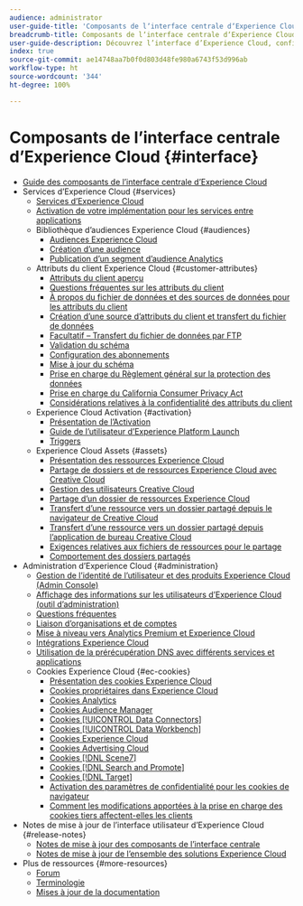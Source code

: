 ```yaml
---
audience: administrator
user-guide-title: 'Composants de lʼinterface centrale dʼExperience Cloud '
breadcrumb-title: Composants de lʼinterface centrale dʼExperience Cloud
user-guide-description: Découvrez l’interface d’Experience Cloud, configurez les préférences, recherchez de l’aide et des objets commerciaux. Obtenez de l’aide sur la gestion des utilisateurs et des produits, les attributs du client, la bibliothèque d’audiences, les cookies et Experience Cloud Assets.
index: true
source-git-commit: ae14748aa7b0f0d803d48fe980a6743f53d996ab
workflow-type: ht
source-wordcount: '344'
ht-degree: 100%

---
```



# Composants de lʼinterface centrale dʼExperience Cloud {#interface}

+ [Guide des composants de lʼinterface centrale dʼExperience Cloud](experience-cloud.md)
+ Services d’Experience Cloud {#services}
   + [Services d’Experience Cloud](core-services-landing.md)
   + [Activation de votre implémentation pour les services entre applications](core-services.md)
   + Bibliothèque d’audiences Experience Cloud {#audiences}
      + [Audiences Experience Cloud](audience-library.md)
      + [Création d’une audience](t-audience-create.md)
      + [Publication d’un segment d’audience Analytics](t-publish-audience-segment.md)
   + Attributs du client Experience Cloud {#customer-attributes}
      + [Attributs du client aperçu](attributes.md)
      + [Questions fréquentes sur les attributs du client](faq-crs.md)
      + [À propos du fichier de données et des sources de données pour les attributs du client](crs-data-file.md)
      + [Création d’une source d’attributs du client et transfert du fichier de données](t-crs-usecase.md)
      + [Facultatif – Transfert du fichier de données par FTP](t-upload-attributes-ftp.md)
      + [Validation du schéma](validate-schema.md)
      + [Configuration des abonnements](subscription.md)
      + [Mise à jour du schéma](t-update-schema.md)
      + [Prise en charge du Règlement général sur la protection des données](gdpr.md)
      + [Prise en charge du California Consumer Privacy Act](ccpa.md)
      + [Considérations relatives à la confidentialité des attributs du client](privacy-mac.md)
   + Experience Cloud Activation {#activation}
      + [Présentation de l’Activation](activation.md)
      + [Guide de l’utilisateur d’Experience Platform Launch](https://experienceleague.adobe.com/docs/experience-platform/tags/home.html?lang=fr)
      + [Triggers](triggers.md)
   + Experience Cloud Assets {#assets}
      + [Présentation des ressources Experience Cloud](experience-cloud-assets.md)
      + [Partage de dossiers et de ressources Experience Cloud avec Creative Cloud](creative-cloud.md)
      + [Gestion des utilisateurs Creative Cloud](t-admin-add-cc-user.md)
      + [Partage d’un dossier de ressources Experience Cloud](t-share-creative-cloud.md)
      + [Transfert d’une ressource vers un dossier partagé depuis le navigateur de Creative Cloud](t-upload-asset-cc.md)
      + [Transfert d’une ressource vers un dossier partagé depuis l’application de bureau Creative Cloud](t-cc-asset-upload-thor.md)
      + [Exigences relatives aux fichiers de ressources pour le partage](assets-file-reqs.md)
      + [Comportement des dossiers partagés](asset-behavior.md)
+ Administration d’Experience Cloud {#administration}
   + [Gestion de l’identité de l’utilisateur et des produits Experience Cloud (Admin Console)](admin-getting-started.md)
   + [Affichage des informations sur les utilisateurs d’Experience Cloud (outil d’administration)](admin-tool-experience-cloud.md)
   + [Questions fréquentes](faq.md)
   + [Liaison d’organisations et de comptes](organizations.md)
   + [Mise à niveau vers Analytics Premium et Experience Cloud](upgrade-to-analytics-premium.md)
   + [Intégrations Experience Cloud](marketing-cloud-integrations.md)
   + [Utilisation de la prérécupération DNS avec différents services et applications](dns-prefetch.md)
   + Cookies Experience Cloud {#ec-cookies}
      + [Présentation des cookies Experience Cloud](cookies-privacy.md)
      + [Cookies propriétaires dans Experience Cloud](cookies-first-party.md)
      + [Cookies Analytics](cookies-analytics.md)
      + [Cookies Audience Manager](cookies-am.md)
      + [Cookies [!UICONTROL Data Connectors]](cookies-dc.md)
      + [Cookies [!UICONTROL Data Workbench]](cookies-insight.md)
      + [Cookies Experience Cloud](cookies-mc.md)
      + [Cookies Advertising Cloud](cookies-advertising-cloud.md)
      + [Cookies [!DNL Scene7]](cookies-s7.md)
      + [Cookies [!DNL Search and Promote]](cookies-snp.md)
      + [Cookies [!DNL Target]](cookies-target.md)
      + [Activation des paramètres de confidentialité pour les cookies de navigateur](browser-cookie-settings.md)
      + [Comment les modifications apportées à la prise en charge des cookies tiers affectent-elles les clients](cookies-thirdparty.md)
+ Notes de mise à jour de l’interface utilisateur d’Experience Cloud {#release-notes}
   + [Notes de mise à jour des composants de l’interface centrale](release-notes.md)
   + [Notes de mise à jour de l’ensemble des solutions Experience Cloud](https://experienceleague.adobe.com/docs/release-notes/experience-cloud/current.html?lang=fr)
+ Plus de ressources {#more-resources}
   + [Forum](https://experienceleaguecommunities.adobe.com/)
   + [Terminologie](terms.md)
   + [Mises à jour de la documentation](doc-updates.md)

